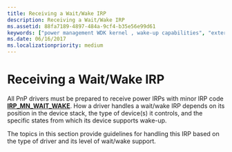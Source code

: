 ```yaml
---
title: Receiving a Wait/Wake IRP
description: Receiving a Wait/Wake IRP
ms.assetid: 88fa7189-4897-484a-9cf4-b35e56e99d61
keywords: ["power management WDK kernel , wake-up capabilities", "external wake signals WDK", "awakening devices", "wake-up capabilities WDK power management", "device wake ups WDK power management", "IRP_MN_WAIT_WAKE", "receiving wait/wake IRPs", "wait/wake IRPs WDK power management , receiving"]
ms.date: 06/16/2017
ms.localizationpriority: medium
---
```


# Receiving a Wait/Wake IRP





All PnP drivers must be prepared to receive power IRPs with minor IRP code [**IRP\_MN\_WAIT\_WAKE**](./irp-mn-wait-wake.md). How a driver handles a wait/wake IRP depends on its position in the device stack, the type of device(s) it controls, and the specific states from which its device supports wake-up.

The topics in this section provide guidelines for handling this IRP based on the type of driver and its level of wait/wake support.

 

